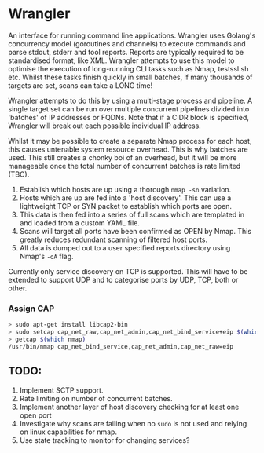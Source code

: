 # Wrangler

An interface for running command line applications. Wrangler uses Golang's concurrency model (goroutines and channels) to execute commands and parse stdout, stderr and tool reports. Reports are typically required to be standardised format, like XML.
Wrangler attempts to use this model to optimise the execution of long-running CLI tasks such as Nmap, testssl.sh etc. Whilst these tasks finish quickly in small batches, if many thousands of targets are set, scans can take a LONG time!

Wrangler attempts to do this by using a multi-stage process and pipeline. A single target set can be run over multiple concurrent pipelines divided into 'batches' of IP addresses or FQDNs. Note that if a CIDR block is specified, Wrangler will break out each possible individual IP address.

Whilst it may be possible to create a separate Nmap process for each host, this causes untenable system resource overhead. This is why batches are used. This still creates a chonky boi of an overhead, but it will be more manageable once the total number of concurrent batches is rate limited (TBC).

1. Establish which hosts are up using a thorough `nmap -sn` variation.
2. Hosts which are up are fed into a 'host discovery'. This can use a lightweight TCP or SYN packet to establish which ports are open. 
3. This data is then fed into a series of full scans which are templated in and loaded from a custom YAML file. 
4. Scans will target all ports have been confirmed as OPEN by Nmap. This greatly reduces redundant scanning of filtered host ports.
5. All data is dumped out to a user specified reports directory using Nmap's `-oA` flag.

Currently only service discovery on TCP is supported. This will have to be extended to support UDP and to categorise ports by UDP, TCP, both or other.

### Assign CAP

```sh
> sudo apt-get install libcap2-bin 
> sudo setcap cap_net_raw,cap_net_admin,cap_net_bind_service+eip $(which nmap)
> getcap $(which nmap)
/usr/bin/nmap cap_net_bind_service,cap_net_admin,cap_net_raw=eip
```

## TODO:

1. Implement SCTP support. 
2. Rate limiting on number of concurrent batches.
3. Implement another layer of host discovery checking for at least one open port
4. Investigate why scans are failing when no `sudo` is not used and relying on linux capabilities for nmap.
5. Use state tracking to monitor for changing services?
